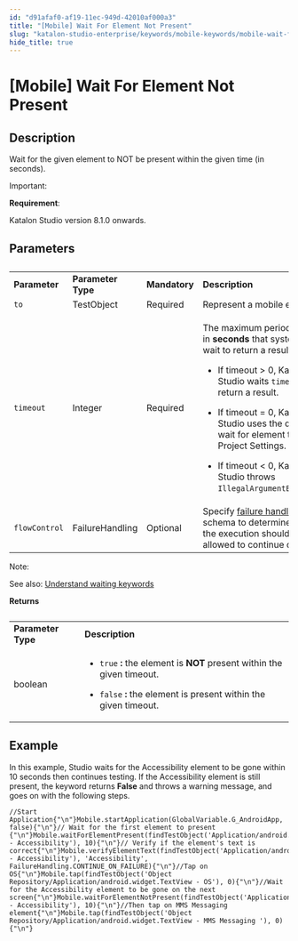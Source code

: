 ```yaml
---
id: "d91afaf0-af19-11ec-949d-42010af000a3"
title: "[Mobile] Wait For Element Not Present"
slug: "katalon-studio-enterprise/keywords/mobile-keywords/mobile-wait-for-element-not-present"
hide_title: true
---
```


# <a id="id_0" class="anchor_top_offset"/><a id="ariaid-title1" class="anchor_top_offset"/>[Mobile] Wait For Element Not Present

  

## <a id="id_0__id_1" class="anchor_top_offset"/>Description

              
<p xmlns="http://www.w3.org/1999/xhtml" className="p">Wait for the given element to NOT be present within the given   time (in seconds).</p> 
      
<div xmlns="http://www.w3.org/1999/xhtml" className="note important note_important"><span className="note__title">Important:</span> 
  <p className="p">
    <strong className="ph b">Requirement</strong>:</p>
  <p className="p">Katalon Studio version 8.1.0 onwards.</p>
</div>
      
  

## <a id="id_0__id_2" class="anchor_top_offset"/>Parameters

              
<table xmlns="http://www.w3.org/1999/xhtml" className="table"><caption /><colgroup><col /><col /><col /><col /></colgroup><tbody className="tbody">     <tr className>       <td className="entry">         <strong className="ph b">Parameter</strong>       </td>       <td className="entry">         <strong className="ph b">Parameter Type</strong>       </td>       <td className="entry">         <strong className="ph b">Mandatory</strong>       </td>       <td className="entry">         <strong className="ph b">Description</strong>       </td>     </tr>     <tr className>       <td className="entry">         <code className="ph codeph">to</code>       </td>       <td className="entry">TestObject</td>       <td className="entry">Required</td>       <td className="entry">Represent a mobile element.</td>     </tr>     <tr className>       <td className="entry">         <code className="ph codeph">timeout</code>       </td>       <td className="entry">Integer</td>       <td className="entry">Required</td>       <td className="entry">         <p className="p">The maximum period of time in           <strong className="ph b">seconds</strong> that system will           wait to return a result.</p>         <ul className="ul">           <li className="li">             <p className="p">If timeout &gt; 0, Katalon Studio               waits <code className="ph codeph">timeout</code> to return a               result.</p>           </li>           <li className="li">             <p className="p">If timeout = 0, Katalon Studio               uses the default wait for element timeout in Project Settings.</p>           </li>           <li className="li">             <p className="p">If timeout &lt; 0, Katalon Studio               throws <code className="ph codeph">IllegalArgumentException</code>.</p>           </li>         </ul>       </td>     </tr>     <tr className>       <td className="entry">         <code className="ph codeph">flowControl</code>       </td>       <td className="entry">FailureHandling</td>       <td className="entry">Optional</td>       <td className="entry">Specify <a className="xref j-external-link" href="https://docs.katalon.com/x/qAAM" target="_blank">failure handling</a> schema to         determine whether the execution should be allowed to continue or         stop.</td>     </tr>   </tbody></table> 
      
<div xmlns="http://www.w3.org/1999/xhtml" className="note note note_note"><span className="note__title">Note:</span> 
  <p className="p">See also: <a className="xref j-external-link" href="https://docs.katalon.com/katalon-studio/docs/understand-waiting-keywords.html" target="_blank">Understand
      waiting keywords</a>
  </p>
  <strong className="ph b">Returns</strong>
</div>
      
<table xmlns="http://www.w3.org/1999/xhtml" className="table"><caption /><colgroup><col /><col /></colgroup><tbody className="tbody">     <tr className>       <td className="entry">         <strong className="ph b">Parameter Type</strong>       </td>       <td className="entry">         <strong className="ph b">Description</strong>       </td>     </tr>     <tr className>       <td className="entry">boolean</td>       <td className="entry">         <ul className="ul">           <li className="li">             <p className="p">               <code className="ph codeph">true</code>               <strong className="ph b">:</strong> the element is <strong className="ph b">NOT</strong> present within the given               timeout.</p>           </li>           <li className="li">             <p className="p">               <code className="ph codeph">false</code>               <strong className="ph b">: </strong>the element is present               within the given timeout.</p>           </li>         </ul>       </td>     </tr>   </tbody></table> 
      
  

## <a id="id_0__id_4" class="anchor_top_offset"/>Example

              
<p xmlns="http://www.w3.org/1999/xhtml" className="p">In this example, Studio waits for the Accessibility element to   be gone within 10 seconds then continues testing. If the   Accessibility element is still present, the keyword returns   <strong className="ph b">False</strong> and throws a warning message, and goes on   with the following steps.</p> 
              
<pre xmlns="http://www.w3.org/1999/xhtml" className="pre codeblock"><code>//Start Application{"\n"}Mobile.startApplication(GlobalVariable.G_AndroidApp, false){"\n"}// Wait for the first element to present {"\n"}Mobile.waitForElementPresent(findTestObject('Application/android.widget.TextView - Accessibility'), 10){"\n"}// Verify if the element's text is correct{"\n"}Mobile.verifyElementText(findTestObject('Application/android.widget.TextView - Accessibility'), 'Accessibility', FailureHandling.CONTINUE_ON_FAILURE){"\n"}//Tap on OS{"\n"}Mobile.tap(findTestObject('Object Repository/Application/android.widget.TextView - OS'), 0){"\n"}//Wait for the Accessibility element to be gone on the next screen{"\n"}Mobile.waitForElementNotPresent(findTestObject('Application/android.widget.TextView - Accessibility'), 10){"\n"}//Then tap on MMS Messaging element{"\n"}Mobile.tap(findTestObject('Object Repository/Application/android.widget.TextView - MMS Messaging '), 0){"\n"}</code></pre> 
            

